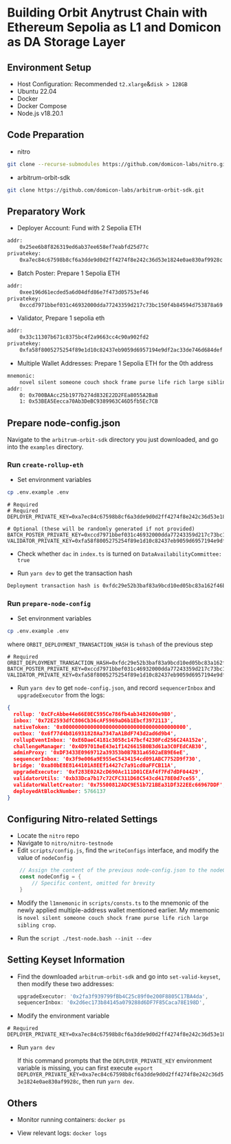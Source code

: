 # Building Orbit Anytrust Chain with Ethereum Sepolia as L1 and Domicon as DA Storage Layer

## Environment Setup

- Host Configuration: Recommended `t2.xlarge`&`disk > 128GB`
- Ubuntu 22.04
- Docker
- Docker Compose
- Node.js v18.20.1

## Code Preparation

- nitro 

```sh
git clone --recurse-submodules https://github.com/domicon-labs/nitro.git
```

- arbitrum-orbit-sdk

```sh
git clone https://github.com/domicon-labs/arbitrum-orbit-sdk.git
```

## Preparatory Work

- Deployer Account: Fund with 2 Sepolia ETH

```txt
addr:
    0x25ee6b8f826319ed6ab37ee658ef7eabfd25d77c
privatekey:
    0xa7ec84c67598b8cf6a3dde9d0d2ff4274f8e242c36d53e1824e0ae830af9928c
```

- Batch Poster: Prepare 1 Sepolia ETH

```txt
addr:
    0xee196d61ecded5a6d04dfd86e7f473d05753ef46
privatekey:
    0xccd7971bbef031c46932000dda77243359d217c73bc150f4b84594d753878a69
```

- Validator, Prepare 1 sepolia eth

```txt
addr:
    0x33c11307b671c8375bc4f2a9663cc4c90a902fd2
privatekey:
    0xfa58f8005275254f89e1d10c82437eb9059d6957194e9df2ac33de746d684def
```

- Multiple Wallet Addresses: Prepare 1 Sepolia ETH for the 0th address

```txt
mnemonic:
    novel silent someone couch shock frame purse life rich large sibling crop
addr:
    0: 0x700BAAcc25b1977b274d832E22D2FEa8055A2Ba8
    1: 0x53BEA5Eecca70Ab3DeBC9389963C46D5fb5Ec7CB
```

## Prepare node-config.json

Navigate to the `arbitrum-orbit-sdk` directory you just downloaded, and go into the `examples` directory.

### Run `create-rollup-eth`

- Set environment variables

```sh 
cp .env.example .env
```

```.env
# Required
# Required
DEPLOYER_PRIVATE_KEY=0xa7ec84c67598b8cf6a3dde9d0d2ff4274f8e242c36d53e1824e0ae830af9928c

# Optional (these will be randomly generated if not provided)
BATCH_POSTER_PRIVATE_KEY=0xccd7971bbef031c46932000dda77243359d217c73bc150f4b84594d753878a69
VALIDATOR_PRIVATE_KEY=0xfa58f8005275254f89e1d10c82437eb9059d6957194e9df2ac33de746d684def
```

- Check whether `dac` in `index.ts` is turned on `DataAvailabilityCommittee: true`

- Run `yarn dev` to get the transaction hash

```txt
Deployment transaction hash is 0xfdc29e52b3baf83a9bcd10ed05bc83a162f46bab4c14214feeadb21b7865e213
```

### Run `prepare-node-config`

- Set environment variables

```sh 
cp .env.example .env
```

 where `ORBIT_DEPLOYMENT_TRANSACTION_HASH` is `txhash` of the previous step

```.env
# Required
ORBIT_DEPLOYMENT_TRANSACTION_HASH=0xfdc29e52b3baf83a9bcd10ed05bc83a162f46bab4c14214feeadb21b7865e213
BATCH_POSTER_PRIVATE_KEY=0xccd7971bbef031c46932000dda77243359d217c73bc150f4b84594d753878a69
VALIDATOR_PRIVATE_KEY=0xfa58f8005275254f89e1d10c82437eb9059d6957194e9df2ac33de746d684def

```

- Run `yarn dev` to get `node-config.json`, and record `sequencerInbox` and `upgradeExecutor` from the logs:

```json
{
  rollup: '0xCFcAbbe44e66E0EC595Ce786fb4ab3482600e9B0',
  inbox: '0x72E2593dfC806Cb36cAF5969aD6b1Ebcf3972113',
  nativeToken: '0x0000000000000000000000000000000000000000',
  outbox: '0x6f77d4b816931828Aa7347aA1BdF743d2ad6d9b4',
  rollupEventInbox: '0xE6DaeC4181c3058c147bcf4230Fcd256C24A152e',
  challengeManager: '0x4D97018eE43e1f1426615B0B3d61a3C0FEdCAB30',
  adminProxy: '0xDF3433E0969712a39353b0B7B31a6502aEB9E6eE',
  sequencerInbox: '0x3f9e006a9E955eC5434154cd091ABC7752D9f730',
  bridge: '0xa80bE8E8144101A8EEf14427c7a91cd0aFFCB11A',
  upgradeExecutor: '0xf283E02A2cD690Ac111D01CEAf4f7Fd7dDF04429',
  validatorUtils: '0xb33Dca7b17c72CFC311D68C543cd4178E0d7ce55',
  validatorWalletCreator: '0x75500812ADC9E51b721BEa31Df322EEc66967DDF',
  deployedAtBlockNumber: 5766137
}
```

## Configuring Nitro-related Settings

- Locate the `nitro` repo
- Navigate to  `nitro/nitro-testnode`
- Edit `scripts/config.js`, find the `writeConfigs` interface, and modify the value of `nodeConfig`

```go
    // Assign the content of the previous node-config.json to the nodeConfig variable.
    const nodeConfig = {
        // Specific content, omitted for brevity 
    }

```

- Modify the `l1mnemonic` in `scripts/consts.ts` to the mnemonic of the newly applied multiple-address wallet mentioned earlier. My mnemonic is `novel silent someone couch shock frame purse life rich large sibling crop`.

- Run the `script ./test-node.bash --init --dev`

## Setting Keyset Information

- Find the downloaded `arbitrum-orbit-sdk` and go into `set-valid-keyset`, then modify these two addresses:

    ```ts
    upgradeExecutor: '0x2fa3f939799fBb4C25c89f0e200F8805C17BA4da',
    sequencerInbox: '0x2d6ec173b84145a079288d6DF7F85Caca78E198D',
    ```

- Modify the environment variable

```.env
# Required
DEPLOYER_PRIVATE_KEY=0xa7ec84c67598b8cf6a3dde9d0d2ff4274f8e242c36d53e1824e0ae830af9928c
```

- Run `yarn dev`

    If this command prompts that the `DEPLOYER_PRIVATE_KEY` environment variable is missing, you can first execute `export DEPLOYER_PRIVATE_KEY=0xa7ec84c67598b8cf6a3dde9d0d2ff4274f8e242c36d53e1824e0ae830af9928c`, then run `yarn dev`.

## Others

- Monitor running containers: `docker ps`

- View relevant logs: `docker logs `